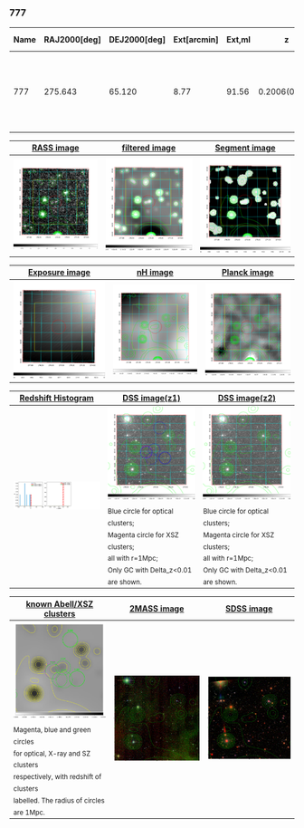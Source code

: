 <div STYLE="page-break-after: always;"></div>

### 777

|Name|RAJ2000[deg]|DEJ2000[deg] |Ext[arcmin]| Ext,ml | z | z_src| C|GC(XSZ,Delta_z<0.01)| GC(OPT,Delta_z<0.01)|GC| R_sig[arcmin] | R500[arcmin] | R500[Mpc]| CRsig[c/s] | CR500[c/s] |L500[1E44 erg/s]|F500[1E-12 erg/s/cm^2]| M500[1E14 Msun]|Tx[keV]|Cnt_sig|Beta|Rc[arcmin]|Comment|Alias|
|---|---|---|---|---|---|------|---|--------|---------|----------|---|---|---|---|---|---|---|---|---|---|---|---|---|---|
|777| 275.643| 65.120| 8.77| 91.56| 0.2006(0.000)| z_opt| S| -| W| Tak, W| 18.550| 3.579| 0.710| 0.020(0.008)| 0.018(0.007)| 0.381(0.160)| 0.329(0.138)| 1.24(0.26)| 2.61(0.35)| 1638.6| 0.509(-0.007+0.015)| 1.867(-0.113+0.118)| An X-ray cluster with $z$ = 0.1932 and offset = 0.96 Mpc(4.88 arcmin),| t409|

|[RASS image](../image/777/777_img.pdf)|[filtered image](../image/777/777_fil.pdf)|[Segment image](../image/777/777_seg.pdf)|
|-------------------|--------------------|-------------------|
| <img src="../image/777/777_img.png" width="300">  | <img src="../image/777/777_fil.png" width="300">   | <img src="../image/777/777_seg.png" width="300">  |

|[Exposure image](../image/777/777_mex.pdf)| [nH image](../image/777/777_nh.pdf)| [Planck image](../image/777/777_p.pdf)|
|-------------------|--------------------|-------------------|
|<img src="../image/777/777_mex.png" width="300">   | <img src="../image/777/777_nh.png" width="300">    | <img src="../image/777/777_p.png" width="300"> |

|[Redshift Histogram](../image/777/777_zg.pdf) | [DSS image(z1)](../image/777/777_dss_z1.pdf)      |  [DSS image(z2)](../image/777/777_dss_z2.pdf)    |
|-------------------|--------------------|-------------------|
|<img src="../image/777/777_zg.png" width="300"> |<img src="../image/777/777_dss_z1.png" width="300"> <sub><br>Blue circle for optical clusters; <br>Magenta circle for XSZ clusters; <br>all with r=1Mpc; <br>Only GC with Delta_z<0.01 are shown. </sub>| <img src="../image/777/777_dss_z2.png" width="300"><sub><br>Blue circle for optical clusters; <br>Magenta circle for XSZ clusters; <br>all with r=1Mpc; <br>Only GC with Delta_z<0.01 are shown. </sub> |

|[known Abell/XSZ clusters](../image/777/777_gc.pdf) | [2MASS image](../image/777/777_2mass.pdf)      |[SDSS image](../image/777/777_sdss.pdf)   |
|-------------------|-------------------|-------------------|
|<img src=../image/777/777_gc.png width="300"> <br><sub>Magenta, blue and green circles <br>for optical, X-ray and SZ clusters <br>respectively, with redshift of clusters <br>labelled. The radius of circles <br>are 1Mpc.</sub>|<img src="../image/777/777_2mass.png" width="300">  | <img src="../image/777/777_sdss.png" width="300">  |




